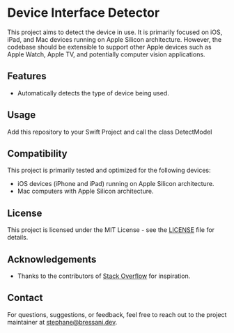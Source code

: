 # Device Interface Detector

This project aims to detect the device in use. It is primarily focused on iOS, iPad, and Mac devices running on Apple Silicon architecture. However, the codebase should be extensible to support other Apple devices such as Apple Watch, Apple TV, and potentially computer vision applications.

## Features

- Automatically detects the type of device being used.

## Usage

Add this repository to your Swift Project and call the class DetectModel

## Compatibility

This project is primarily tested and optimized for the following devices:

- iOS devices (iPhone and iPad) running on Apple Silicon architecture.
- Mac computers with Apple Silicon architecture.

## License

This project is licensed under the MIT License - see the [LICENSE](LICENSE) file for details.

## Acknowledgements

- Thanks to the contributors of [Stack Overflow](https://stackoverflow.com/questions/26028918/how-to-determine-the-current-iphone-device-model) for inspiration.

## Contact

For questions, suggestions, or feedback, feel free to reach out to the project maintainer at [stephane@bressani.dev](mailto:stephane@bressani.dev).

